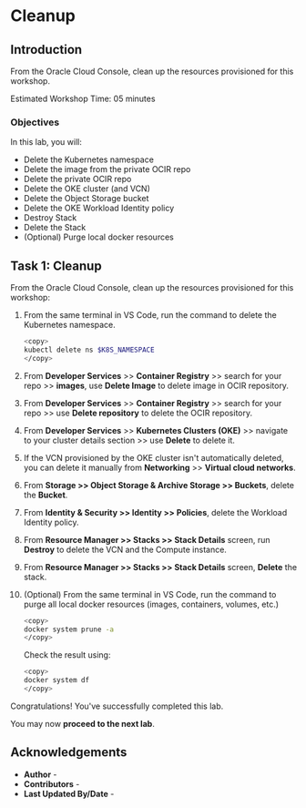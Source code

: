 # Cleanup

## Introduction

From the Oracle Cloud Console, clean up the resources provisioned for this workshop.

Estimated Workshop Time: 05 minutes

### Objectives

In this lab, you will:

* Delete the Kubernetes namespace
* Delete the image from the private OCIR repo
* Delete the private OCIR repo
* Delete the OKE cluster (and VCN)
* Delete the Object Storage bucket
* Delete the OKE Workload Identity policy
* Destroy Stack
* Delete the Stack
* (Optional) Purge local docker resources

## Task 1: Cleanup

From the Oracle Cloud Console, clean up the resources provisioned for this workshop:

1. From the same terminal in VS Code, run the command to delete the Kubernetes namespace.

    ```bash
    <copy>
    kubectl delete ns $K8S_NAMESPACE
    </copy>
    ```

2. From **Developer Services** >> **Container Registry** >> search for your repo >> **images**, use **Delete Image** to delete image in OCIR repository.

3. From **Developer Services** >> **Container Registry** >> search for your repo >> use **Delete repository** to delete the OCIR repository.

4. From **Developer Services** >> **Kubernetes Clusters (OKE)** >> navigate to your cluster details section >> use **Delete** to delete it. 

5. If the VCN provisioned by the OKE cluster isn't automatically deleted, you can delete it manually from **Networking** >> **Virtual cloud networks**.

6. From **Storage >> Object Storage & Archive Storage >> Buckets**, delete the **Bucket**.

7. From **Identity & Security >> Identity >> Policies**, delete the Workload Identity policy.

8. From **Resource Manager >> Stacks >> Stack Details** screen, run **Destroy** to delete the VCN and the Compute instance.

9. From **Resource Manager >> Stacks >> Stack Details** screen, **Delete** the stack.

10. (Optional) From the same terminal in VS Code, run the command to purge all local docker resources (images, containers, volumes, etc.)

    ```bash
    <copy>
    docker system prune -a
    </copy>
    ```

    Check the result using:

    ```bash
    <copy>
    docker system df
    </copy>
    ```

Congratulations! You've successfully completed this lab.

You may now **proceed to the next lab**.

## Acknowledgements

* **Author** - [](var:author)
* **Contributors** - [](var:contributors)
* **Last Updated By/Date** - [](var:last_updated)